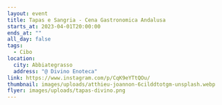 ```yaml
---
layout: event
title: Tapas e Sangria - Cena Gastronomica Andalusa
starts_at: 2023-04-01T20:00:00
ends_at: ""
all_day: false
tags:
  - Cibo
location:
  city: Abbiategrasso
  address: "@ Divino Enoteca"
link: https://www.instagram.com/p/CqK9eYTtQOu/
thumbnail: images/uploads/atthieu-joannon-6cilddtotgm-unsplash.webp
flyer: images/uploads/tapas-divino.png
---
```

